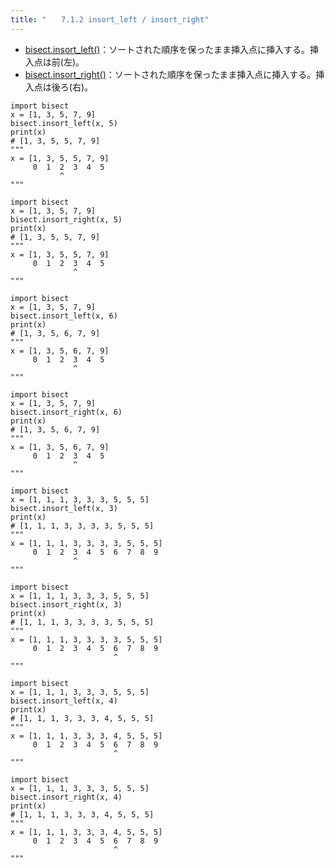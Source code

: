 ```yaml
---
title: "　　7.1.2 insort_left / insort_right"
---
```


* [bisect.insort_left()](https://docs.python.org/ja/3/library/bisect.html#bisect.insort_left)：ソートされた順序を保ったまま挿入点に挿入する。挿入点は前(左)。
* [bisect.insort_right()](https://docs.python.org/ja/3/library/bisect.html#bisect.insort_right)：ソートされた順序を保ったまま挿入点に挿入する。挿入点は後ろ(右)。

```python:サンプルコード
import bisect
x = [1, 3, 5, 7, 9]
bisect.insort_left(x, 5)
print(x)
# [1, 3, 5, 5, 7, 9]
"""
x = [1, 3, 5, 5, 7, 9]
     0  1  2  3  4  5
           ^
"""
```

```python:サンプルコード
import bisect
x = [1, 3, 5, 7, 9]
bisect.insort_right(x, 5)
print(x)
# [1, 3, 5, 5, 7, 9]
"""
x = [1, 3, 5, 5, 7, 9]
     0  1  2  3  4  5
              ^
"""
```

```python:サンプルコード
import bisect
x = [1, 3, 5, 7, 9]
bisect.insort_left(x, 6)
print(x)
# [1, 3, 5, 6, 7, 9]
"""
x = [1, 3, 5, 6, 7, 9]
     0  1  2  3  4  5
              ^
"""
```

```python:サンプルコード
import bisect
x = [1, 3, 5, 7, 9]
bisect.insort_right(x, 6)
print(x)
# [1, 3, 5, 6, 7, 9]
"""
x = [1, 3, 5, 6, 7, 9]
     0  1  2  3  4  5
              ^
"""
```

```python:サンプルコード
import bisect
x = [1, 1, 1, 3, 3, 3, 5, 5, 5]
bisect.insort_left(x, 3)
print(x)
# [1, 1, 1, 3, 3, 3, 3, 5, 5, 5]
"""
x = [1, 1, 1, 3, 3, 3, 3, 5, 5, 5]
     0  1  2  3  4  5  6  7  8  9
              ^
"""
```

```python:サンプルコード
import bisect
x = [1, 1, 1, 3, 3, 3, 5, 5, 5]
bisect.insort_right(x, 3)
print(x)
# [1, 1, 1, 3, 3, 3, 3, 5, 5, 5]
"""
x = [1, 1, 1, 3, 3, 3, 3, 5, 5, 5]
     0  1  2  3  4  5  6  7  8  9
                       ^
"""
```

```python:サンプルコード
import bisect
x = [1, 1, 1, 3, 3, 3, 5, 5, 5]
bisect.insort_left(x, 4)
print(x)
# [1, 1, 1, 3, 3, 3, 4, 5, 5, 5]
"""
x = [1, 1, 1, 3, 3, 3, 4, 5, 5, 5]
     0  1  2  3  4  5  6  7  8  9
                       ^
"""
```

```python:サンプルコード
import bisect
x = [1, 1, 1, 3, 3, 3, 5, 5, 5]
bisect.insort_right(x, 4)
print(x)
# [1, 1, 1, 3, 3, 3, 4, 5, 5, 5]
"""
x = [1, 1, 1, 3, 3, 3, 4, 5, 5, 5]
     0  1  2  3  4  5  6  7  8  9
                       ^
"""
```